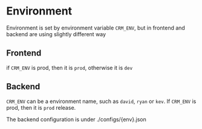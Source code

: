 # Environment

Environment is set by environment variable `CRM_ENV`, but in frontend and backend are using slightly different way

## Frontend

if `CRM_ENV` is prod, then it is `prod`, otherwise it is `dev`

## Backend

`CRM_ENV` can be a environment name, such as `david`, `ryan` or `kev`.
If `CRM_ENV` is prod, then it is `prod` release.

The backend configuration is under ./configs/{env}.json
